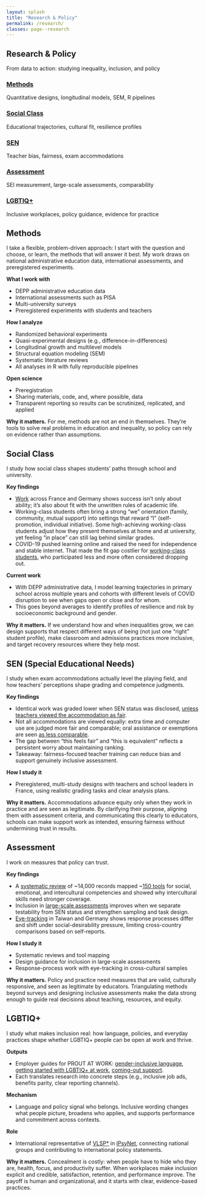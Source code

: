 ```yaml
---
layout: splash
title: "Research & Policy"
permalink: /research/
classes: page--research
---
```


<link rel="stylesheet" href="/assets/css/custom.css?v=20250808">

<!-- HERO (Research) – identisch zu Publications, ohne grauen Hintergrund -->
<section class="hero-band hero--research">
  <div class="hero-band__inner">
    <h1 class="hero-title">Research & Policy</h1>
    <p class="hero-sub">From data to action: studying inequality, inclusion, and policy</p>
  </div>
</section>

<div class="research-wrapper">

  <!-- Quick overview cards -->
  <div class="research-grid">
    <div class="research-card">
      <h3><a href="#methods">Methods</a></h3>
      <p>Quantitative designs, longitudinal models, SEM, R pipelines</p>
    </div>
    <div class="research-card">
      <h3><a href="#social-class">Social Class</a></h3>
      <p>Educational trajectories, cultural fit, resilience profiles</p>
    </div>
    <div class="research-card">
      <h3><a href="#sen">SEN</a></h3>
      <p>Teacher bias, fairness, exam accommodations</p>
    </div>
    <div class="research-card">
      <h3><a href="#assessment">Assessment</a></h3>
      <p>SEI measurement, large-scale assessments, comparability</p>
    </div>
    <div class="research-card">
      <h3><a href="#lgbtiq">LGBTIQ+</a></h3>
      <p>Inclusive workplaces, policy guidance, evidence for practice</p>
    </div>
  </div>

 <!-- Detailed sections -->
<div class="research-section" id="methods">
  <h2>Methods</h2>
  <p>I take a flexible, problem-driven approach: I start with the question and choose, or learn, the methods that will answer it best. My work draws on national administrative education data, international assessments, and preregistered experiments.</p>

  <p class="list-label"><strong>What I work with</strong></p>
  <ul class="list-tight">
    <li>DEPP administrative education data</li>
    <li>International assessments such as PISA</li>
    <li>Multi-university surveys</li>
    <li>Preregistered experiments with students and teachers</li>
  </ul>

  <p class="list-label"><strong>How I analyze</strong></p>
  <ul class="list-tight">
    <li>Randomized behavioral experiments</li>
    <li>Quasi-experimental designs (e.g., difference-in-differences)</li>
    <li>Longitudinal growth and multilevel models</li>
    <li>Structural equation modeling (SEM)</li>
    <li>Systematic literature reviews</li>
    <li>All analyses in R with fully reproducible pipelines</li>
  </ul>

  <p class="list-label"><strong>Open science</strong></p>
  <ul class="list-tight">
    <li>Preregistration</li>
    <li>Sharing materials, code, and, where possible, data</li>
    <li>Transparent reporting so results can be scrutinized, replicated, and applied</li>
  </ul>

  <p><strong>Why it matters.</strong> For me, methods are not an end in themselves. They’re tools to solve real problems in education and inequality, so policy can rely on evidence rather than assumptions.</p>
</div>

<div class="research-section" id="social-class">
  <h2>Social Class</h2>
  <p>I study how social class shapes students’ paths through school and university.</p>

  <p class="list-label"><strong>Key findings</strong></p>
  <ul class="list-tight">
    <li><a href="https://theses.hal.science/tel-04163355" target="_blank" rel="noopener">Work</a> across France and Germany shows success isn’t only about ability; it’s also about fit with the unwritten rules of academic life.</li>
    <li>Working-class students often bring a strong “we” orientation (family, community, mutual support) into settings that reward “I” (self-promotion, individual initiative). Some high-achieving working-class students adjust how they present themselves at home and at university, yet feeling “in place” can still lag behind similar grades.</li>
    <li>COVID-19 pushed learning online and raised the need for independence and stable internet. That made the fit gap costlier for <a href="https://doi.org/10.5334/irsp.716" target="_blank" rel="noopener">working-class students</a>, who participated less and more often considered dropping out.</li>
  </ul>

  <p class="list-label"><strong>Current work</strong></p>
  <ul class="list-tight">
    <li>With DEPP administrative data, I model learning trajectories in primary school across multiple years and cohorts with different levels of COVID disruption to see when gaps open or close and for whom.</li>
    <li>This goes beyond averages to identify profiles of resilience and risk by socioeconomic background and gender.</li>
  </ul>

  <p><strong>Why it matters.</strong> If we understand how and when inequalities grow, we can design supports that respect different ways of being (not just one “right” student profile), make classroom and admissions practices more inclusive, and target recovery resources where they help most.</p>
</div>

<div class="research-section" id="sen">
  <h2>SEN (Special Educational Needs)</h2>

  <p>I study when exam accommodations actually level the playing field, and how teachers’ perceptions shape grading and competence judgments.</p>

  <p class="list-label"><strong>Key findings</strong></p>
  <ul class="list-tight">
    <li>Identical work was graded lower when SEN status was disclosed, <a href="https://doi.org/10.31234/osf.io/fx7jc_v1" target="_blank" rel="noopener">unless teachers viewed the accommodation as fair</a>.</li>
    <li>Not all accommodations are viewed equally: extra time and computer use are judged more fair and comparable; oral assistance or exemptions are seen <a href="https://doi.org/10.31219/osf.io/fcnz4_v1" target="_blank" rel="noopener">as less comparable</a>.</li>
    <li>The gap between “this feels fair” and “this is equivalent” reflects a persistent worry about maintaining ranking.</li>
    <li>Takeaway: fairness-focused teacher training can reduce bias and support genuinely inclusive assessment.</li>
  </ul>

  <p class="list-label"><strong>How I study it</strong></p>
  <ul class="list-tight">
    <li>Preregistered, multi-study designs with teachers and school leaders in France, using realistic grading tasks and clear analysis plans.</li>
  </ul>

  <p><strong>Why it matters.</strong> Accommodations advance equity only when they work in practice and are seen as legitimate. By clarifying their purpose, aligning them with assessment criteria, and communicating this clearly to educators, schools can make support work as intended, ensuring fairness without undermining trust in results.</p>
</div>

<div class="research-section" id="assessment">
  <h2>Assessment</h2>

  <p>I work on measures that policy can trust.</p>

  <p class="list-label"><strong>Key findings</strong></p>
  <ul class="list-tight">
    <li>A <a href="https://doi.org/10.1016/j.edurev.2019.100304" target="_blank" rel="noopener">systematic review</a> of ~14,000 records mapped ~<a href="https://2017-20.handinhand.si/wp-content/uploads/2019/12/SEI-measures_CATALOGUE.pdf" target="_blank" rel="noopener">150 tools</a> for social, emotional, and intercultural competencies and showed why intercultural skills need stronger coverage.</li>
    <li>Inclusion in <a href="https://doi.org/10.1007/978-3-658-27608-9_3" target="_blank" rel="noopener">large-scale assessments</a> improves when we separate testability from SEN status and strengthen sampling and task design.</li>
    <li><a href="https://doi.org/10.13140/RG.2.2.15675.98087" target="_blank" rel="noopener">Eye-tracking</a> in Taiwan and Germany shows response processes differ and shift under social-desirability pressure, limiting cross-country comparisons based on self-reports.</li>
  </ul>

  <p class="list-label"><strong>How I study it</strong></p>
  <ul class="list-tight">
    <li>Systematic reviews and tool mapping</li>
    <li>Design guidance for inclusion in large-scale assessments</li>
    <li>Response-process work with eye-tracking in cross-cultural samples</li>
  </ul>

  <p><strong>Why it matters.</strong> Policy and practice need measures that are valid, culturally responsive, and seen as legitimate by educators. Triangulating methods beyond surveys and designing inclusive assessments make the data strong enough to guide real decisions about teaching, resources, and equity.</p>
</div>

<div class="research-section" id="lgbtiq">
  <h2>LGBTIQ+</h2>

  <p>I study what makes inclusion real: how language, policies, and everyday practices shape whether LGBTIQ+ people can be open at work and thrive.</p>

  <p class="list-label"><strong>Outputs</strong></p>
  <ul class="list-tight">
    <li>Employer guides for PROUT AT WORK: <a href="https://www.proutatwork.de/produkt/how-to-3-sprechen-sie-lgbtiq/" target="_blank" rel="noopener">gender-inclusive language</a>, <a href="https://www.proutatwork.de/produkt/how-to-4-lgbtiq-fuer-einsteigerinnen/" target="_blank" rel="noopener">getting started with LGBTIQ+ at work</a>, <a href="https://www.proutatwork.de/produkt/how-to-5-queere-themen/" target="_blank" rel="noopener">coming-out support</a>.</li>
    <li>Each translates research into concrete steps (e.g., inclusive job ads, benefits parity, clear reporting channels).</li>
  </ul>

  <p class="list-label"><strong>Mechanism</strong></p>
  <ul class="list-tight">
    <li>Language and policy signal who belongs. Inclusive wording changes what people picture, broadens who applies, and supports performance and commitment across contexts.</li>
  </ul>

  <p class="list-label"><strong>Role</strong></p>
  <ul class="list-tight">
    <li>International representative of <a href="https://www.vlsp.de/en" target="_blank" rel="noopener">VLSP*</a> in <a href="https://www.apa.org/ipsynet" target="_blank" rel="noopener">IPsyNet</a>, connecting national groups and contributing to international policy statements.</li>
  </ul>

  <p><strong>Why it matters.</strong> Concealment is costly: when people have to hide who they are, health, focus, and productivity suffer. When workplaces make inclusion explicit and credible, satisfaction, retention, and performance improve. The payoff is human and organizational, and it starts with clear, evidence-based practices.</p>
</div>

</div>

